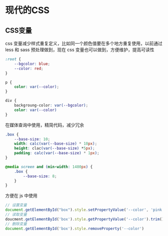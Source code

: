 # 现代的CSS

## CSS变量
css 变量减少样式重复定义，比如同一个颜色值要在多个地方重复使用，以前通过 less 和 sass 预处理做到，现在 css 变量也可以做到，方便维护，提高可读性

```css
:root {
    --bgcolor: blue;
    --color: red;
}

p {
    color: var(--color);
}

div {
    backgroung-color: var(--bgcolor);
    color: var(--color)
}
```

在媒体查询中使用，精简代码，减少冗余

```css
.box {
    --base-size: 10;
    width: calc(var(--base-size) * 10px);
    height: clac(var(--base-size) *5px);
    padding: calc(var(--base-size) * 1px);
}

@media screen and (min-width: 1480px) {
    .box {
        --base-size: 8;
    }
}
```

方便在 js 中使用

```js
// 设置变量
document.getElementById("box").style.setPropertyValue('--color', 'pink')
// 读取变量
doucment.getElementById('box').style.getPropertyValue('--color').trim()    //pink
// 删除变量
document.getElementById('box').style.removeProperty('--color')
```

